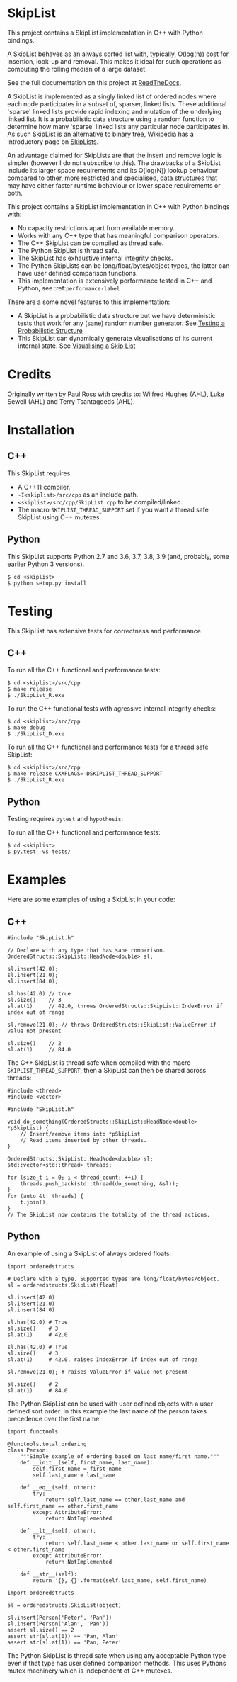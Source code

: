 # SkipList

This project contains a SkipList implementation in C++ with Python bindings.

A SkipList behaves as an always sorted list with, typically, O(log(n)) cost for insertion, look-up and removal. This makes it ideal for such operations as computing the rolling median of a large dataset.

See the full documentation on this project at [ReadTheDocs](http://skiplist.readthedocs.io/en/latest/index.html).

A SkipList is implemented as a singly linked list of ordered nodes where each node participates in a subset of, sparser, linked lists. These additional 'sparse' linked lists provide rapid indexing and mutation of the underlying linked list. It is a probabilistic data structure using a random function to determine how many 'sparse' linked lists any particular node participates in. As such SkipList is an alternative to binary tree, Wikipedia has a introductory page on [SkipLists](<https://en.wikipedia.org/wiki/Skip_list>).

An advantage claimed for SkipLists are that the insert and remove logic is simpler (however I do not subscribe to this). The drawbacks of a SkipList include its larger space requirements and its O(log(N)) lookup behaviour compared to other, more restricted and specialised, data structures that may have either faster runtime behaviour or lower space requirements or both.

This project contains a SkipList implementation in C++ with Python bindings with:

* No capacity restrictions apart from available memory.
* Works with any C++ type <T> that has meaningful comparison operators.
* The C++ SkipList can be compiled as thread safe.
* The Python SkipList is thread safe.
* The SkipList has exhaustive internal integrity checks.
* The Python SkipLists can be long/float/bytes/object types, the latter can have user defined comparison functions.
* This implementation is extensively performance tested in C++ and Python, see :ref:`performance-label`

There are a some novel features to this implementation:

* A SkipList is a probabilistic data structure but we have deterministic tests that work for any (sane) random number generator. See [Testing a Probabilistic Structure](http://skiplist.readthedocs.io/en/latest/test_notes.html#testing-a-probabilistic-structure)
* This SkipList can dynamically generate visualisations of its current internal state. See [Visualising a Skip List](http://skiplist.readthedocs.io/en/latest/visualisations.html#skiplist-visualisation-label)

# Credits

Originally written by Paul Ross with credits to: Wilfred Hughes (AHL), Luke Sewell (AHL) and Terry Tsantagoeds (AHL).


# Installation

## C++

This SkipList requires:

* A C++11 compiler.
* ``-I<skiplist>/src/cpp`` as an include path.
* ``<skiplist>/src/cpp/SkipList.cpp`` to be compiled/linked.
* The macro ``SKIPLIST_THREAD_SUPPORT`` set if you want a thread safe SkipList using C++ mutexes.

## Python

This SkipList supports Python 2.7 and 3.6, 3.7, 3.8, 3.9 (and, probably, some earlier Python 3 versions).

    $ cd <skiplist>
    $ python setup.py install


# Testing


This SkipList has extensive tests for correctness and performance.

## C++

To run all the C++ functional and performance tests:

    $ cd <skiplist>/src/cpp
    $ make release
    $ ./SkipList_R.exe

To run the C++ functional tests with agressive internal integrity checks:

    $ cd <skiplist>/src/cpp
    $ make debug
    $ ./SkipList_D.exe

To run all the C++ functional and performance tests for a thread safe SkipList:

    $ cd <skiplist>/src/cpp
    $ make release CXXFLAGS=-DSKIPLIST_THREAD_SUPPORT
    $ ./SkipList_R.exe


## Python

Testing requires ``pytest`` and ``hypothesis``:

To run all the C++ functional and performance tests:

    $ cd <skiplist>
    $ py.test -vs tests/


# Examples

Here are some examples of using a SkipList in your code:

## C++


    #include "SkipList.h"
        
    // Declare with any type that has sane comparison.
    OrderedStructs::SkipList::HeadNode<double> sl;
    
    sl.insert(42.0);
    sl.insert(21.0);
    sl.insert(84.0);
    
    sl.has(42.0) // true
    sl.size()    // 3
    sl.at(1)     // 42.0, throws OrderedStructs::SkipList::IndexError if index out of range

    sl.remove(21.0); // throws OrderedStructs::SkipList::ValueError if value not present
    
    sl.size()    // 2
    sl.at(1)     // 84.0

The C++ SkipList is thread safe when compiled with the macro ``SKIPLIST_THREAD_SUPPORT``, then a SkipList can then be shared across threads:

    #include <thread>
    #include <vector>
    
    #include "SkipList.h"

    void do_something(OrderedStructs::SkipList::HeadNode<double> *pSkipList) {
        // Insert/remove items into *pSkipList
        // Read items inserted by other threads.
    }

    OrderedStructs::SkipList::HeadNode<double> sl;
    std::vector<std::thread> threads;

    for (size_t i = 0; i < thread_count; ++i) {
        threads.push_back(std::thread(do_something, &sl));
    }
    for (auto &t: threads) {
        t.join();
    }
    // The SkipList now contains the totality of the thread actions.


## Python

An example of using a SkipList of always ordered floats:

    import orderedstructs
    
    # Declare with a type. Supported types are long/float/bytes/object.
    sl = orderedstructs.SkipList(float)
    
    sl.insert(42.0)
    sl.insert(21.0)
    sl.insert(84.0)
    
    sl.has(42.0) # True
    sl.size()    # 3
    sl.at(1)     # 42.0

    sl.has(42.0) # True
    sl.size()    # 3
    sl.at(1)     # 42.0, raises IndexError if index out of range

    sl.remove(21.0); # raises ValueError if value not present
    
    sl.size()    # 2
    sl.at(1)     # 84.0

The Python SkipList can be used with user defined objects with a user defined sort order. In this example the last name of the person takes precedence over the first name:

    import functools
    
    @functools.total_ordering
    class Person:
        """Simple example of ordering based on last name/first name."""
        def __init__(self, first_name, last_name):
            self.first_name = first_name
            self.last_name = last_name
    
        def __eq__(self, other):
            try:
                return self.last_name == other.last_name and self.first_name == other.first_name
            except AttributeError:
                return NotImplemented

        def __lt__(self, other):
            try:
                return self.last_name < other.last_name or self.first_name < other.first_name
            except AttributeError:
                return NotImplemented
    
        def __str__(self):
            return '{}, {}'.format(self.last_name, self.first_name)

    import orderedstructs
    
    sl = orderedstructs.SkipList(object)

    sl.insert(Person('Peter', 'Pan'))
    sl.insert(Person('Alan', 'Pan'))
    assert sl.size() == 2
    assert str(sl.at(0)) == 'Pan, Alan' 
    assert str(sl.at(1)) == 'Pan, Peter' 


The Python SkipList is thread safe when using any acceptable Python type even if that type has user defined comparison methods. This uses Pythons mutex machinery which is independent of C++ mutexes.
